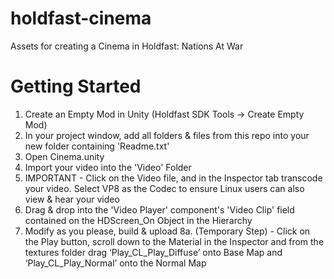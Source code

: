 # holdfast-cinema
Assets for creating a Cinema in Holdfast: Nations At War

# Getting Started
1. Create an Empty Mod in Unity (Holdfast SDK Tools -> Create Empty Mod)
2. In your project window, add all folders & files from this repo into your new folder containing 'Readme.txt'
3. Open Cinema.unity
4. Import your video into the 'Video' Folder
5. IMPORTANT - Click on the Video file, and in the Inspector tab transcode your video. Select VP8 as the Codec to ensure Linux users can also view & hear your video
6. Drag & drop into the 'Video Player' component's 'Video Clip' field contained on the HDScreen_On Object in the Hierarchy
8. Modify as you please, build & upload
8a. (Temporary Step) - Click on the Play button, scroll down to the Material in the Inspector and from the textures folder drag ‘Play_CL_Play_Diffuse’ onto Base Map and ‘Play_CL_Play_Normal’ onto the Normal Map
